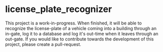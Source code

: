 # license_plate_recognizer

This project is a work-in-progress. When finished, it will be able to recognize the license-plate of a vehicle coming into a building through an in-gate, log it to a database and log it's out-time when it leaves through an out-gate. If you would like to contribute towards the development of this project, please create a pull-request.
